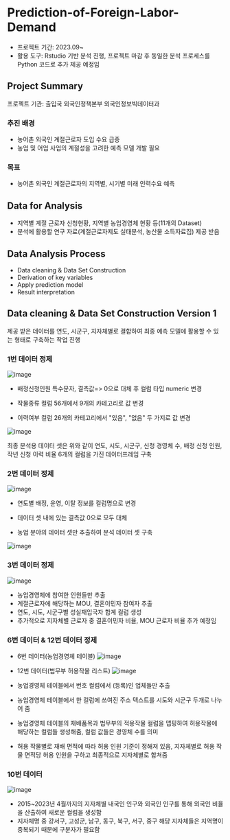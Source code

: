 # Prediction-of-Foreign-Labor-Demand
- 프로젝트 기간: 2023.09~
- 활용 도구: Rstudio 기반 분석 진행, 프로젝트 마감 후 동일한 분석 프로세스를 Python 코드로 추가 제공 예정임
## Project Summary

프로젝트 기관: 출입국 외국인정책본부 외국인정보빅데이터과

### 추진 배경

- 농어촌 외국인 계절근로자 도입 수요 급증
- 농업 및 어업 사업의 계절성을 고려한 예측 모델 개발 필요

### 목표

- 농어촌 외국인 계절근로자의 지역별, 시기별 미래 인력수요 예측
 
## Data for Analysis

- 지역별 계절 근로자 신청현황, 지역별 농업경영체 현황 등(11개의 Dataset)
- 분석에 활용할 연구 자료(계절근로자제도 실태분석, 농산물 소득자료집) 제공 받음

## Data Analysis Process

- Data cleaning & Data Set Construction
- Derivation of key variables
- Apply prediction model
- Result interpretation

## Data cleaning & Data Set Construction Version 1

제공 받은 데이터를 연도, 시군구, 지자체별로 결합하여 최종 예측 모델에 활용할 수 있는 형태로 구축하는 작업 진행

### 1번 데이터 정제

![image](https://github.com/eumtaewon/Prediction-of-Foreign-Labor-Demand/assets/104436260/10614b9f-ba0e-40d1-8a89-c10b6bbb33ff)

- 배정신청인원 특수문자, 결측값=> 0으로 대체 후 컬럼 타입 numeric 변경

- 작물종류 컬럼 56개에서 9개의 카테고리로 값 변경

- 이력여부 컬럼 26개의 카테고리에서 "있음", "없음" 두 가지로 값 변경


![image](https://github.com/eumtaewon/Prediction-of-Foreign-Labor-Demand/assets/104436260/6016b552-0e11-402f-9ed2-3dc59a266016)

최종 분석용 데이터 셋은 위와 같이 연도, 시도, 시군구, 신청 경영체 수, 배정 신청 인원, 작년 신청 이력 비율 6개의 컬럼을 가진 데이터프레임 구축

### 2번 데이터 정제

![image](https://github.com/eumtaewon/Prediction-of-Foreign-Labor-Demand/assets/104436260/824601bc-3e97-49fc-af5c-7f8e70c1b79d)

- 연도별 배정, 운영, 이탈 정보를 컬럼명으로 변경

- 데이터 셋 내에 있는 결측값 0으로 모두 대체

- 농업 분야의 데이터 셋만 추출하여 분석 데이터 셋 구축

![image](https://github.com/eumtaewon/Prediction-of-Foreign-Labor-Demand/assets/104436260/8a250db4-8c20-40bd-ad6b-d44013dd3e6c)

### 3번 데이터 정제

![image](https://github.com/eumtaewon/Prediction-of-Foreign-Labor-Demand/assets/104436260/e7016208-2327-43b2-992e-a94fcfdaa838)

- 농업경영체에 참여한 인원들만 추출
- 계절근로자에 해당하는 MOU, 결혼이민자 참여자 추출
- 연도, 시도, 시군구별 성실재입국자 합계 컬럼 생성
- 추가적으로 지자체별 근로자 중 결혼이민자 비율, MOU 근로자 비율 추가 예정임

### 6번 데이터 & 12번 데이터 정제

- 6번 데이터(농업경영체 테이블)
![image](https://github.com/eumtaewon/Prediction-of-Foreign-Labor-Demand/assets/104436260/391dbb2b-1b44-4455-bbe2-e75f7fe4887a)

- 12번 데이터(법무부 허용작물 리스트)
![image](https://github.com/eumtaewon/Prediction-of-Foreign-Labor-Demand/assets/104436260/2d83dfe2-505f-437b-adc4-23ff2132dcff)

- 농업경영체 테이블에서 번호 컬럼에서 (등록)인 업체들만 추출
- 농업경영체 테이블에서 한 컬럼에 쓰여진 주소 텍스트를 시도와 시군구 두개로 나누어 줌
- 농업경영체 테이블의 재배품목과 법무부의 적용작물 컬럼을 맵핑하여 허용작물에 해당하는 컬럼들 생성해줌, 컬럼 값들은 경영체 수를 의미
- 허용 작물별로 재배 면적에 따라 허용 인원 기준이 정해져 있음, 지자체별로 허용 작물 면적당 허용 인원을 구하고 최종적으로 지자체별로 합쳐줌
  
### 10번 데이터

![image](https://github.com/eumtaewon/Prediction-of-Foreign-Labor-Demand/assets/104436260/680d8ac1-fabf-469c-bfa4-662030dae071)

- 2015~2023년 4월까지의 지자체별 내국인 인구와 외국인 인구를 통해 외국인 비율을 산출하여 새로운 컬럼을 생성함
- 지자체명 중 강서구, 고성군, 남구, 동구, 북구, 서구, 중구 해당 지자체들은 지역명이 중복되기 때문에 구분자가 필요함
